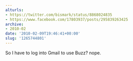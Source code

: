 ```yaml
---
alturls:
- https://twitter.com/bismark/status/8868024835
- https://www.facebook.com/17803937/posts/295839263425
archive:
- 2010-02
date: '2010-02-09T19:46:41+00:00'
slug: '1265744801'
---
```


So I have to log into Gmail to use Buzz? nope.

